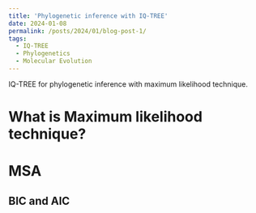 ```yaml
---
title: 'Phylogenetic inference with IQ-TREE'
date: 2024-01-08
permalink: /posts/2024/01/blog-post-1/
tags:
  - IQ-TREE
  - Phylogenetics
  - Molecular Evolution
---
```


IQ-TREE for phylogenetic inference with maximum likelihood technique.

What is Maximum likelihood technique?
======

MSA
======

BIC and AIC
------